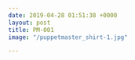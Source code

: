 ```yaml
---
date: 2019-04-28 01:51:38 +0000
layout: post
title: PM-001
image: "/puppetmaster_shirt-1.jpg"

---
```

